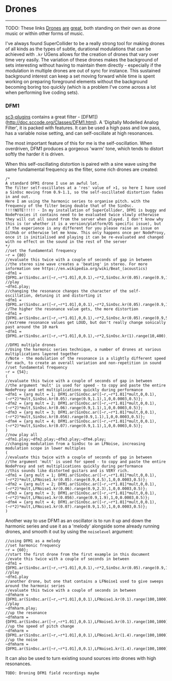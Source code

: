 # Drones

-------

TODO: These links
[Drones]() [are]() [great](), both standing on their own as drone music or within other forms of music.

I've always found SuperCollider to be a really strong tool for making drones of all kinds as the types of subtle, durational modulations that can be achieved with `.kr` UGens allows for the creation of drones that vary over time very easily. The variation of these drones makes the background of sets interesting without having to maintain them directly - especially if the modulation in multiple drones are out of sync for instance. This sustained background interest can keep a set moving forward while time is spent working on preparing foreground elements without the background becoming boring too quickly (which is a problem I've come across a lot when performing live coding sets).

### DFM1

[sc3-plugins](https://github.com/supercollider/sc3-plugins) contains a great filter - [DFM1])(http://doc.sccode.org/Classes/DFM1.html). A 'Digitally Modelled Analog Filter', it is packed with features. It can be used a high pass and low pass, has a variable noise setting, and can self-oscillate at high resonances.

The most important feature of this for me is the self-oscillation. When overdriven, DFM1 produces a gorgeous 'warm' tone, which tends to distort softly the harder it is driven.

When this self-oscillating distortion is paired with a sine wave using the same fundamental frequency as the filter, some rich drones are created:

```supercollider
/*
A standard DFM1 drone I use an awful lot.
The filter self-oscillates at a 'res' value of >1, so here I have used a SinOsc moving from 0.9-1.1, so the self-oscillated distortion fades in and out.
Here I am using the harmonic series to organise pitch. with the frequency of the filter being double that of the SinOsc.
!!!!NOTE!!!!! - In my installation of SuperCollider, DFM1 is buggy and NodeProxies it contains need to be evaluated twice slowly otherwise they will cut all sound from the server when played. I don't know why this is (or whether it is a version/platform/OS specific issue), but if the experience is any different for you please raise an issue on GitHub or otherwise let me know. This only happens once per NodeProxy, once it is initialised and playing it can be re-evaluated and changed with no effect on the sound in the rest of the server
*/
//set the fundamental frequency
~r = {80}
//evaluate this twice with a couple of seconds of gap in between
//the stereo sine wave creates a 'beating' in stereo. For more information see https://en.wikipedia.org/wiki/Beat_(acoustics)
~dfm1 = {DFM1.ar(SinOsc.ar([~r,~r*1.01],0,0.1),~r*2,SinOsc.kr(0.05).range(0.9,1.1),1,0,0.0003,0.5)};
//play
~dfm1.play;
//changing the resonance changes the character of the self-oscillation, detuning it and distorting it
~dfm1 = {DFM1.ar(SinOsc.ar([~r,~r*1.01],0,0.1),~r*2,SinOsc.kr(0.05).range(0.9,1.6),1,0,0.0003,0.5)};
//The higher the resonance value gets, the more distortion
~dfm1 = {DFM1.ar(SinOsc.ar([~r,~r*1.01],0,0.1),~r*2,SinOsc.kr(0.05).range(0.9,5.6),1,0,0.0003,0.5)};
//extreme resonance values get LOUD, but don't really change sonically past around the 10 mark
~dfm1 = {DFM1.ar(SinOsc.ar([~r,~r*1.01],0,0.1),~r*2,SinOsc.kr(1).range(10,400),1,0,0.0003,0.5)};

//DFM1 multiple drones
//Using the harmonic series technique, a number of drones at various multiplications layered together
//Note - the modulation of the resonance is a slightly different speed for each, to create an overall variation and non-repetition in sound
//set fundamental frequency
~r = {54};
(
//evaluate this twice with a couple of seconds of gap in between
//the argument 'mult' is used for speed - to copy and paste the entire NodeProxy and set multiplications quickly during performance
~dfm1 = {arg mult = 1; DFM1.ar(SinOsc.ar([~r,~r*1.01]*mult,0,0.1),(~r*2)*mult,SinOsc.kr(0.05).range(0.9,1.1),1,0,0.0003,0.5)};
~dfm2 = {arg mult = 2; DFM1.ar(SinOsc.ar([~r,~r*1.01]*mult,0,0.1),(~r*2)*mult,SinOsc.kr(0.06).range(0.9,1.1),1,0,0.0003,0.5)};
~dfm3 = {arg mult = 3; DFM1.ar(SinOsc.ar([~r,~r*1.01]*mult,0,0.1),(~r*2)*mult,SinOsc.kr(0.056).range(0.9,1.1),1,0,0.0003,0.5)};
~dfm4 = {arg mult = 4; DFM1.ar(SinOsc.ar([~r,~r*1.01]*mult,0,0.1),(~r*2)*mult,SinOsc.kr(0.07).range(0.9,1.1),1,0,0.0003,0.5)};
)
//now play all
~dfm1.play;~dfm2.play;~dfm3.play;~dfm4.play;
//changing modulation from a SinOsc to an LFNoise, increasing modulation scope in lower multiples
(
//evaluate this twice with a couple of seconds of gap in between
//the argument 'mult' is used for speed - to copy and paste the entire NodeProxy and set multiplications quickly during performance
//this sounds like distorted guitars and is VERY rich.
~dfm1 = {arg mult = 1; DFM1.ar(SinOsc.ar([~r,~r*1.01]*mult,0,0.1),(~r*2)*mult,LFNoise1.kr(0.05).range(0.9,4.5),1,0,0.0003,0.5)};
~dfm2 = {arg mult = 2; DFM1.ar(SinOsc.ar([~r,~r*1.01]*mult,0,0.1),(~r*2)*mult,LFNoise1.kr(0.06).range(0.9,2.3),1,0,0.0003,0.5)};
~dfm3 = {arg mult = 3; DFM1.ar(SinOsc.ar([~r,~r*1.01]*mult,0,0.1),(~r*2)*mult,LFNoise1.kr(0.056).range(0.9,1.9),1,0,0.0003,0.5)};
~dfm4 = {arg mult = 4; DFM1.ar(SinOsc.ar([~r,~r*1.01]*mult,0,0.1),(~r*2)*mult,LFNoise1.kr(0.07).range(0.9,1.5),1,0,0.0003,0.5)};
)
```

Another way to use DFM1 as an oscillator is to run it up and down the harmonic series and use it as a 'melody' alongside some already running drones, and smooth it out by using the `noiselevel` argument:

```supercollider
//using DFM1 as a melody
//set harmonic frequency
~r = {60};
//start the first drone from the first example in this document
//evate this twice with a couple of seconds in between
~dfm1 = {DFM1.ar(SinOsc.ar([~r,~r*1.01],0,0.1),~r*2,SinOsc.kr(0.05).range(0.9,1.1),1,0,0.0003,0.5)};
//play
~dfm1.play
//another drone, but one that contains a LFNoise1 used to give sweeps around the harmonic series
//evaluate this twice with a couple of seconds in between
~dfmharm = {DFM1.ar(SinOsc.ar([~r,~r*1.01],0,0.1),LFNoise1.kr(0.1).range(100,1000).round(~r),SinOsc.kr(0.05).range(0.9,1.1),1,0,0.0003,0.5)};
//play
~dfmharm.play;
//up the resonance
~dfmharm = {DFM1.ar(SinOsc.ar([~r,~r*1.01],0,0.1),LFNoise1.kr(0.1).range(100,1000).round(~r),SinOsc.kr(0.05).range(0.9,1.4),1,0,0.0003,0.5)};
//up the speed of pitch change
~dfmharm = {DFM1.ar(SinOsc.ar([~r,~r*1.01],0,0.1),LFNoise1.kr(1.4).range(100,1000).round(~r),SinOsc.kr(0.05).range(0.9,1.4),1,0,0.0003,0.5)};
//up the noise
~dfmharm = {DFM1.ar(SinOsc.ar([~r,~r*1.01],0,0.1),LFNoise1.kr(1.4).range(100,1000).round(~r),SinOsc.kr(0.05).range(0.9,1.4),1,0,0.1,0.5)};
```

It can also be used to turn existing sound sources into drones with high resonances.

```supercollider
TODO: Droning DFM1 field recordings maybe
```


